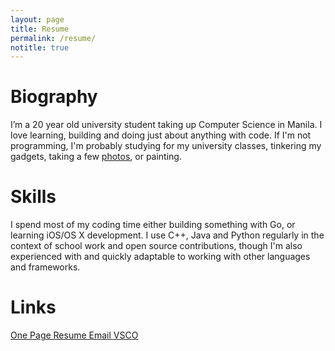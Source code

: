 ```yaml
---
layout: page
title: Resume
permalink: /resume/
notitle: true
---
```

# Biography
I’m a 20 year old university student taking up Computer Science in Manila. I love learning, building and doing just about anything with code. If I'm not programming, I'm probably studying for my university classes, tinkering my gadgets, taking a few [photos](http://diezcami.vsco.co), or painting.

# Skills
I spend most of my coding time either building something with Go, or learning iOS/OS X development. I use C++, Java and Python regularly in the context of school work and open source contributions, though I'm also experienced with and quickly adaptable to working with other languages and frameworks. 

# Links
<div style="text-align: left">
    <a class="resume" href="{{ site.baseurl }}/resources/content/resume.pdf" target="_blank">
      <i class="fa fa-download"></i> One Page Resume
    </a>
    <a class="link" href="mailto:diezcami@gmail.com" target="_blank">
      <i class="fa fa-envelope"></i> Email
    </a> 
    <a class="link" href='http://diezcami.vsco.co' target="_blank">
      <i class="fa fa-camera-retro"></i> VSCO
    </a> 
    <!-- 
    <a class="link" href='http://twitter.com' target="_blank">
      <i class="fa fa-twitter"></i> Twitter
    </a> -->
</div>
